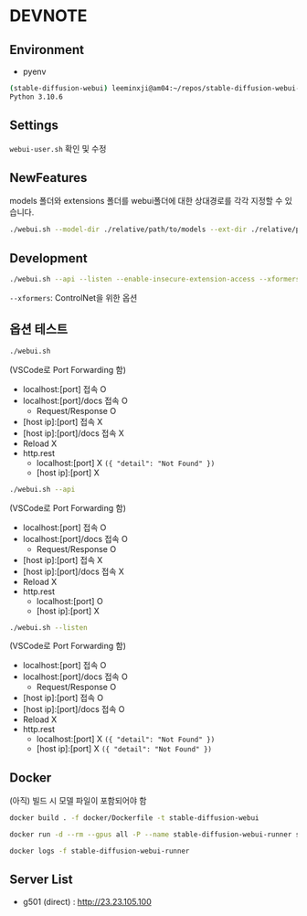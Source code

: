 # DEVNOTE

## Environment
- pyenv

```bash
(stable-diffusion-webui) leeminxji@am04:~/repos/stable-diffusion-webui-meta$ python -V
Python 3.10.6
```

## Settings
`webui-user.sh` 확인 및 수정

## NewFeatures
models 폴더와 extensions 폴더를 webui폴더에 대한 상대경로를 각각 지정할 수 있습니다.
```bash
./webui.sh --model-dir ./relative/path/to/models --ext-dir ./relative/path/to/extensions
```
## Development
```bash
./webui.sh --api --listen --enable-insecure-extension-access --xformers
```

`--xformers`: ControlNet을 위한 옵션

## 옵션 테스트

```bash
./webui.sh
```

(VSCode로 Port Forwarding 함)

- localhost:[port] 접속 O
- localhost:[port]/docs 접속 O
  - Request/Response O
- [host ip]:[port] 접속 X
- [host ip]:[port]/docs 접속 X
- Reload X
- http.rest
  - localhost:[port] X `({ "detail": "Not Found" })`
  - [host ip]:[port] X

```bash
./webui.sh --api
```

(VSCode로 Port Forwarding 함)

- localhost:[port] 접속 O
- localhost:[port]/docs 접속 O
  - Request/Response O
- [host ip]:[port] 접속 X
- [host ip]:[port]/docs 접속 X
- Reload X
- http.rest
  - localhost:[port] O
  - [host ip]:[port] X

```bash
./webui.sh --listen
```

(VSCode로 Port Forwarding 함)

- localhost:[port] 접속 O
- localhost:[port]/docs 접속 O
  - Request/Response O
- [host ip]:[port] 접속 O
- [host ip]:[port]/docs 접속 O
- Reload X
- http.rest
  - localhost:[port] X `({ "detail": "Not Found" })`
  - [host ip]:[port] X `({ "detail": "Not Found" })`

## Docker

(아직) 빌드 시 모델 파일이 포함되어야 함

```bash
docker build . -f docker/Dockerfile -t stable-diffusion-webui

docker run -d --rm --gpus all -P --name stable-diffusion-webui-runner stable-diffusion-webui

docker logs -f stable-diffusion-webui-runner
```

## Server List

- g501 (direct) : http://23.23.105.100